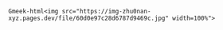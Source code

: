 `Gmeek-html<img src="https://img-zhu0nan-xyz.pages.dev/file/60d0e97c28d6787d9469c.jpg" width=100%">`
<!-- ##{"timestamp":1520784000}## -->